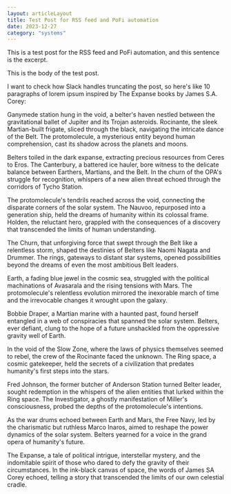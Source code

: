```yaml
---
layout: articleLayout
title: Test Post for RSS feed and PoFi automation
date: 2023-12-27
category: "systems"
---
```


This is a test post for the RSS feed and PoFi automation, and this sentence is the excerpt.

<!-- excerpt -->

This is the body of the test post.

I want to check how Slack handles truncating the post, so here's like 10 paragraphs of lorem ipsum inspired by The Expanse books by James S.A. Corey:

Ganymede station hung in the void, a belter's haven nestled between the gravitational ballet of Jupiter and its Trojan asteroids. Rocinante, the sleek Martian-built frigate, sliced through the black, navigating the intricate dance of the Belt. The protomolecule, a mysterious entity beyond human comprehension, cast its shadow across the planets and moons.

Belters toiled in the dark expanse, extracting precious resources from Ceres to Eros. The Canterbury, a battered ice hauler, bore witness to the delicate balance between Earthers, Martians, and the Belt. In the churn of the OPA's struggle for recognition, whispers of a new alien threat echoed through the corridors of Tycho Station.

The protomolecule's tendrils reached across the void, connecting the disparate corners of the solar system. The Nauvoo, repurposed into a generation ship, held the dreams of humanity within its colossal frame. Holden, the reluctant hero, grappled with the consequences of a discovery that transcended the limits of human understanding.

The Churn, that unforgiving force that swept through the Belt like a relentless storm, shaped the destinies of Belters like Naomi Nagata and Drummer. The rings, gateways to distant star systems, opened possibilities beyond the dreams of even the most ambitious Belt leaders.

Earth, a fading blue jewel in the cosmic sea, struggled with the political machinations of Avasarala and the rising tensions with Mars. The protomolecule's relentless evolution mirrored the inexorable march of time and the irrevocable changes it wrought upon the galaxy.

Bobbie Draper, a Martian marine with a haunted past, found herself entangled in a web of conspiracies that spanned the solar system. Belters, ever defiant, clung to the hope of a future unshackled from the oppressive gravity well of Earth.

In the void of the Slow Zone, where the laws of physics themselves seemed to rebel, the crew of the Rocinante faced the unknown. The Ring space, a cosmic gatekeeper, held the secrets of a civilization that predates humanity's first steps into the stars.

Fred Johnson, the former butcher of Anderson Station turned Belter leader, sought redemption in the whispers of the alien entities that lurked within the Ring space. The Investigator, a ghostly manifestation of Miller's consciousness, probed the depths of the protomolecule's intentions.

As the war drums echoed between Earth and Mars, the Free Navy, led by the charismatic but ruthless Marco Inaros, aimed to reshape the power dynamics of the solar system. Belters yearned for a voice in the grand opera of humanity's future.

The Expanse, a tale of political intrigue, interstellar mystery, and the indomitable spirit of those who dared to defy the gravity of their circumstances. In the ink-black canvas of space, the words of James SA Corey echoed, telling a story that transcended the limits of our own celestial cradle.
